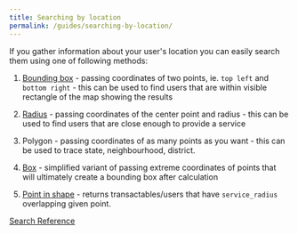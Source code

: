 ```yaml
---
title: Searching by location
permalink: /guides/searching-by-location/
---
```


If you gather information about your user's location you can easily search them using one of following methods:

1.  [Bounding box](./bounding-box) - passing coordinates of two points, ie. `top left` and `bottom right` - this can be used to find users that are within visible rectangle of the map showing the results

2.  [Radius](./radius) - passing coordinates of the center point and radius - this can be used to find users that are close enough to provide a service

3.  Polygon - passing coordinates of as many points as you want - this can be used to trace state, neighbourhood, district.

4.  [Box](./box) - simplified variant of passing extreme coordinates of points that will ultimately create a bounding box after calculation

5.  [Point in shape](./point-in-shape) - returns transactables/users that have `service_radius` overlapping given point.

[Search Reference](/reference/search)
